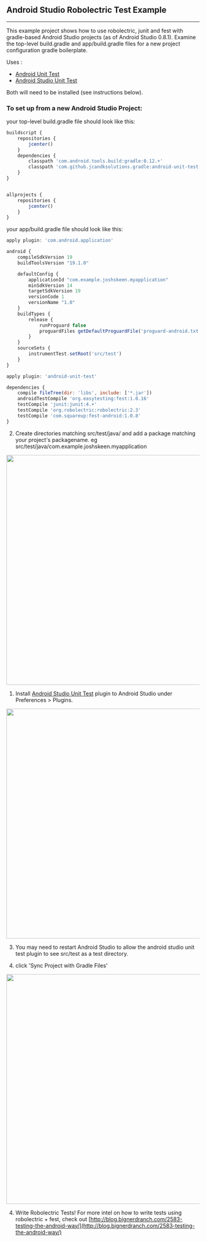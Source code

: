 ## Android Studio Robolectric Test Example
--- 
This example project shows how to use robolectric, junit and fest with gradle-based Android Studio projects (as of Android Studio 0.8.1). Examine the top-level build.gradle and app/build.gradle files for a new project configuration gradle boilerplate. 

Uses :

- [Android Unit Test](https://github.com/JCAndKSolutions/android-unit-test)  
- [Android Studio Unit Test](https://github.com/evant/android-studio-unit-test-plugin) 

Both will need to be installed (see instructions below).

### To set up from a new Android Studio Project: 

your top-level build.gradle file should look like this: 

```javascript
buildscript {
    repositories {
        jcenter()
    }
    dependencies {
        classpath 'com.android.tools.build:gradle:0.12.+'
        classpath 'com.github.jcandksolutions.gradle:android-unit-test:+'
    }
}


allprojects {
    repositories {
        jcenter()
    }
}
```

your app/build.gradle file should look like this: 

```javascript
apply plugin: 'com.android.application'

android {
    compileSdkVersion 19
    buildToolsVersion "19.1.0"

    defaultConfig {
        applicationId "com.example.joshskeen.myapplication"
        minSdkVersion 14
        targetSdkVersion 19
        versionCode 1
        versionName "1.0"
    }
    buildTypes {
        release {
            runProguard false
            proguardFiles getDefaultProguardFile('proguard-android.txt'), 'proguard-rules.pro'
        }
    }
    sourceSets {
        instrumentTest.setRoot('src/test')
    }
}

apply plugin: 'android-unit-test'

dependencies {
    compile fileTree(dir: 'libs', include: ['*.jar'])
    androidTestCompile 'org.easytesting:fest:1.0.16'
    testCompile 'junit:junit:4.+'
    testCompile 'org.robolectric:robolectric:2.3'
    testCompile 'com.squareup:fest-android:1.0.8'
}
```


2. Create directories matching src/test/java/ and add a package matching your project's packagename. eg src/test/java/com.example.joshskeen.myapplication
 <img src="https://www.evernote.com/shard/s313/sh/d69d9f94-76cb-42ac-858f-b6f7da68a6fb/f8d5f3ca3223094317d895c78cae5103/deep/0/TestMyActivity.java----app----android-studio-robolectric-example------code-foo-bar-android-studio-robolectric-example----Android-Studio-(Beta)-0.8.4.png" width="600">

1. Install [Android Studio Unit Test](https://github.com/evant/android-studio-unit-test-plugin) plugin to Android Studio under Preferences > Plugins.
 <img src="https://www.evernote.com/shard/s313/sh/fd96c364-d3f7-44bf-b47f-a92a120a2b31/05956583f739e98b5c3e40242bcae820/deep/0/Preferences-and-TestMyActivity.java----app----My-Application------AndroidStudioProjects-MyApplication----Android-Studio-(Beta)-0.8.1.png" width="600">


3. You may need to restart Android Studio to allow the android studio unit test plugin to see src/test as a test directory.

4. click 'Sync Project with Gradle Files'
 <img src="https://www.evernote.com/shard/s313/sh/75d04b22-0ef0-449e-b137-e65dd4948865/28376be9739b21ca941d8fb6a4eeda88/deep/0/README.md----MyApplication----My-Application------AndroidStudioProjects-MyApplication----Android-Studio-(Beta)-0.8.1.png" width="600">

4. Write Robolectric Tests! For more intel on how to write tests using robolectric + fest, check out [http://blog.bignerdranch.com/2583-testing-the-android-way/](http://blog.bignerdranch.com/2583-testing-the-android-way/)


